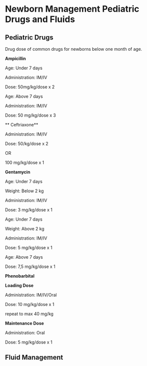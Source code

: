 # Newborn Management Pediatric Drugs and Fluids


## Pediatric Drugs


Drug dose of common drugs for newborns below one month of age.



**Ampicillin**

Age: Under 7 days

Administration: IM/IV

Dose: 50mg/kg/dose x 2



Age: Above 7 days

Administration: IM/IV

Dose: 50 mg/kg/dose x 3





** Ceftriaxone**

Administration: IM/IV

Dose: 50/kg/dose x 2

OR

100 mg/kg/dose x 1





**Gentamycin**

Age: Under 7 days

Weight: Below 2 kg

Administration: IM/IV

Dose: 3 mg/kg/dose x 1



Age: Under 7 days

Weight: Above 2 kg

Administration: IM/IV

Dose: 5 mg/kg/dose x 1



Age: Above 7 days

Dose: 7,5 mg/kg/dose x 1





**Phenobarbital**

**Loading Dose**

Administration: IM/IV/Oral

Dose: 10 mg/kg/dose x 1

repeat to max 40 mg/kg



**Maintenance Dose**

Administration: Oral

Dose: 5 mg/kg/dose x 1

## Fluid Management


